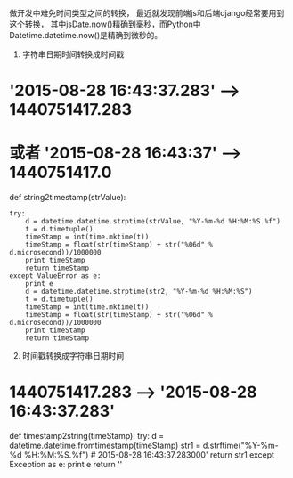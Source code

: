 做开发中难免时间类型之间的转换， 最近就发现前端js和后端django经常要用到这个转换， 其中jsDate.now()精确到毫秒，而Python中Datetime.datetime.now()是精确到微秒的。



1. 字符串日期时间转换成时间戳


# '2015-08-28 16:43:37.283' --> 1440751417.283
# 或者 '2015-08-28 16:43:37' --> 1440751417.0
def string2timestamp(strValue):
 
    try:        
        d = datetime.datetime.strptime(strValue, "%Y-%m-%d %H:%M:%S.%f")
        t = d.timetuple()
        timeStamp = int(time.mktime(t))
        timeStamp = float(str(timeStamp) + str("%06d" % d.microsecond))/1000000
        print timeStamp
        return timeStamp
    except ValueError as e:
        print e
        d = datetime.datetime.strptime(str2, "%Y-%m-%d %H:%M:%S")
        t = d.timetuple()
        timeStamp = int(time.mktime(t))
        timeStamp = float(str(timeStamp) + str("%06d" % d.microsecond))/1000000
        print timeStamp
        return timeStamp
 


2. 时间戳转换成字符串日期时间


# 1440751417.283 --> '2015-08-28 16:43:37.283'
def timestamp2string(timeStamp):
    try:
        d = datetime.datetime.fromtimestamp(timeStamp)
        str1 = d.strftime("%Y-%m-%d %H:%M:%S.%f")
        # 2015-08-28 16:43:37.283000'
        return str1
    except Exception as e:
        print e
        return ''
